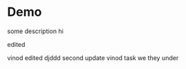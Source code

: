 # Demo

some description
 hi

 edited
 
 vinod edited
djddd
second update
vinod 
task 
we
they
under